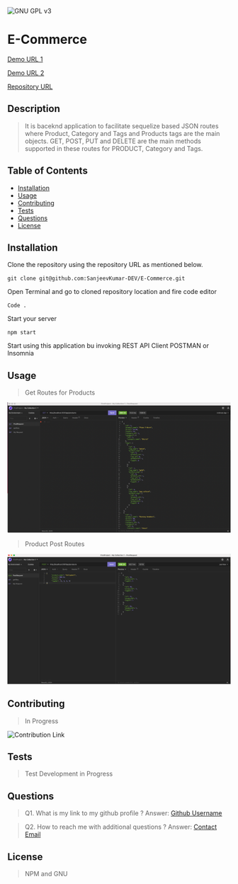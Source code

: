 ![GNU GPL v3](https://img.shields.io/badge/License-GPLv3-blue.svg)
# E-Commerce

[Demo URL 1 ](https://github.com/SanjeevKumar-DEV/E-Commerce) 

[Demo URL 2 ](https://github.com/SanjeevKumar-DEV/E-Commerce) 

[Repository URL ](https://github.com/SanjeevKumar-DEV/E-Commerce)

## Description

> It is baceknd application to facilitate 
> sequelize based JSON routes where Product, 
> Category and Tags and Products tags are the 
> main objects. GET, POST, PUT and DELETE are 
> the main methods supported in these routes 
> for PRODUCT, Category and Tags.  

## Table of Contents

- [Installation](#Installation)
- [Usage](#Usage)
- [Contributing](#Contributing)
- [Tests](#Tests)
- [Questions](#Questions)
- [License](#License)

## Installation

Clone the repository using the repository URL as mentioned below.
```
git clone git@github.com:SanjeevKumar-DEV/E-Commerce.git
```
Open Terminal and go to cloned repository location and fire code editor
```
Code .
```
Start your server
```
npm start
```
Start using this application bu invoking REST API Client POSTMAN or Insomnia 

## Usage

> Get Routes for Products 

![Product Get Routes](./public/assets/Images/productGetRoutes.png) 

> Product Post Routes 

![Product Post Routes](./public/assets/Images/productPostRoutes.png) 


## Contributing

> In Progress 

![Contribution Link](https://www.contributor-covenant.org/) 


## Tests

> Test Development in Progress 

## Questions

> Q1. What is my link to my github profile ? 
Answer: [Github Username](https://github.com/SanjeevKumar-DEV) 

> Q2. How to reach me with additional questions ? 
Answer: [Contact Email](mailto:sanjeevkumar@me.com)

## License

> NPM and GNU

